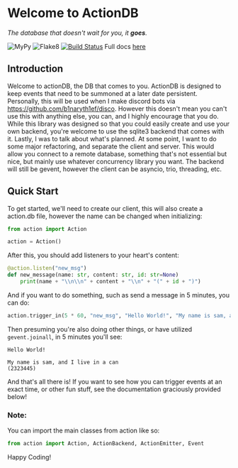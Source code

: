 # Welcome to ActionDB
*The database that doesn't wait for you, it **goes**.*

![MyPy](https://img.shields.io/badge/MyPy-Passing-blue.svg)
![Flake8](https://img.shields.io/badge/Flake8-Pep%208-brightgreen.svg)
[![Build Status](https://travis-ci.org/Zwork101/actionDB.svg?branch=master)](https://travis-ci.org/Zwork101/actionDB)
Full docs [here](https://zwork101.github.io/action/)

## Introduction

Welcome to actionDB, the DB that comes to you. ActionDB is designed to keep events that need to be summoned at a later
date persistent. Personally, this will be used when I make discord bots via
https://github.com/b1naryth1ef/disco. However this doesn't mean you
can't use this with anything else, you can, and I highly encourage that you do. While this library was designed so that
you could easily create and use your own backend, you're welcome to use the sqlite3 backend that comes with it. Lastly,
I was to talk about what's planned. At some point, I want to do some major refactoring, and separate the client and
server. This would allow you connect to a remote database, something that's not essential but nice, but mainly use
whatever concurrency library you want. The backend will still be gevent, however the client can be asyncio, trio,
threading, etc.

## Quick Start

To get started, we'll need to create our client, this will also create a action.db file, however the name can be
changed when initializing:
```py
from action import Action

action = Action()
```
After this, you should add listeners to your heart's content:
```py
@action.listen("new_msg")
def new_message(name: str, content: str, id: str=None)
    print(name + "\\n\\n" + content + "\\n" + "(" + id + ")")
```
And if you want to do something, such as send a message in 5 minutes, you can do:
```py
action.trigger_in(5 * 60, "new_msg", "Hello World!", "My name is sam, and I live in a can", id="2323445")
```
Then presuming you're also doing other things, or have utilized ``gevent.joinall``, in 5 minutes you'll see:

    Hello World!

    My name is sam, and I live in a can
    (2323445)

And that's all there is! If you want to see how you can trigger events at an exact time, or other fun stuff, see the
documentation graciously provided below!

### Note:
You can import the main classes from action like so:
```py
from action import Action, ActionBackend, ActionEmitter, Event
```
Happy Coding!
